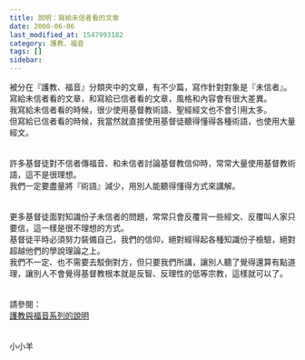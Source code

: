 ```yaml
---
title: 說明：寫給未信者看的文章
date: 2008-06-06
last_modified_at: 1547993182
category: 護教、福音
tags: []
sidebar: 
---
```


<p>被分在『護教、福音』分類夾中的文章，有不少篇，寫作針對對象是『未信者』。<br/><!--more-->寫給未信者看的文章，和寫給已信者看的文章，風格和內容會有很大差異。<br/>我寫給未信者看的時候，很少使用基督教術語、聖經經文也不會引用太多。<br/>但寫給已信者看的時候，我當然就直接使用基督徒聽得懂得各種術語，也使用大量經文。<br/><br/><br/>許多基督徒對不信者傳福音、和未信者討論基督教信仰時，常常大量使用基督教術語，這不是很理想。<br/>我們一定要盡量將『術語』減少，用別人能聽得懂得方式來講解。<br/><br/><br/>更多基督徒面對知識份子未信者的問題，常常只會反覆背一些經文、反覆叫人家只要信，這一樣是很不理想的方式。<br/>基督徒平時必須努力裝備自己，我們的信仰，絕對經得起各種知識份子檢驗，絕對超越他們的學說理論之上。<br/>我們不一定、也不需要去駁倒對方，但只要我們所講，讓別人聽了覺得還算有點道理，讓別人不會覺得基督教根本就是反智、反理性的低等宗教，這樣就可以了。<br/><br/><br/>請參閱：<br/><a href="/posts/269191748">護教與福音系列的說明</a><br/><br/><br/>小小羊<br/><br/></p>